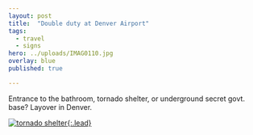 ```yaml
---
layout: post
title:  "Double duty at Denver Airport"
tags:
  - travel
  - signs
hero: ../uploads/IMAG0110.jpg
overlay: blue
published: true

---
```


Entrance to the bathroom, tornado shelter, or underground secret govt. base?
Layover in Denver.

[![tornado shelter](../uploads/IMAG0110.jpg){:.lead}](../uploads/IMAG0110.jpg)
